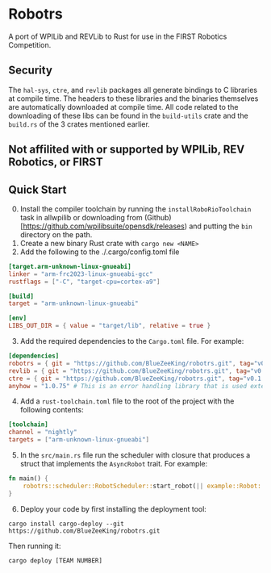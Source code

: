 # Robotrs

A port of WPILib and REVLib to Rust for use in the FIRST Robotics Competition.

## Security

The `hal-sys`, `ctre`, and `revlib` packages all generate bindings to C
libraries at compile time. The headers to these libraries and the binaries
themselves are automatically downloaded at compile time. All code related to
the downloading of these libs can be found in the `build-utils` crate and the
`build.rs` of the 3 crates mentioned earlier.

## Not affilited with or supported by WPILib, REV Robotics, or FIRST

## Quick Start

0. Install the compiler toolchain by running the `installRoboRioToolchain` task
   in allwpilib or downloading from
   (Github)[https://github.com/wpilibsuite/opensdk/releases) and putting the
   `bin` directory on the path. 
1. Create a new binary Rust crate with `cargo new <NAME>`
2. Add the following to the ./.cargo/config.toml file
```toml
[target.arm-unknown-linux-gnueabi]
linker = "arm-frc2023-linux-gnueabi-gcc"
rustflags = ["-C", "target-cpu=cortex-a9"]

[build]
target = "arm-unknown-linux-gnueabi"

[env]
LIBS_OUT_DIR = { value = "target/lib", relative = true }
```

3. Add the required dependencies to the `Cargo.toml` file. For example:
```toml
[dependencies]
robotrs = { git = "https://github.com/BlueZeeKing/robotrs.git", tag="v0.1.0" }
revlib = { git = "https://github.com/BlueZeeKing/robotrs.git", tag="v0.1.0" }
ctre = { git = "https://github.com/BlueZeeKing/robotrs.git", tag="v0.1.0" }
anyhow = "1.0.75" # This is an error handling library that is used extensively
```

4. Add a `rust-toolchain.toml` file to the root of the project with the following contents:
```toml
[toolchain]
channel = "nightly"
targets = ["arm-unknown-linux-gnueabi"]
```

5. In the `src/main.rs` file run the scheduler with closure that produces a struct that implements
   the `AsyncRobot` trait. For example:
```rust
fn main() {
    robotrs::scheduler::RobotScheduler::start_robot(|| example::Robot::new());
}
```

6. Deploy your code by first installing the deployment tool:
```
cargo install cargo-deploy --git https://github.com/BlueZeeKing/robotrs.git
```
Then running it:
```
cargo deploy [TEAM NUMBER]
```
